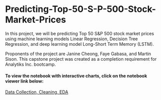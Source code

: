 # Predicting-Top-50-S-P-500-Stock-Market-Prices
In this project, we will be predicting Top 50 S&amp;P 500 stock market prices using machine learning models Linear Regression, Decision Tree Regression, and deep learning model Long-Short Term Memory (LSTM).

Proponents of the project are Janine Cheong, Faye Gabasa, and Martin Sison. This capstone project was created as a completion requirement for Analytiks Inc. bootcamp.

#### To view the notebook with interactive charts, click on the notebook viewer link below:
[Data Collection, Cleaning, EDA](https://nbviewer.jupyter.org/github/janinecheong/Predicting-Top-50-S-P-500-Stock-Market-Prices/blob/main/Data%20Collection%2C%20Cleaning%2C%20EDA.ipynb)
